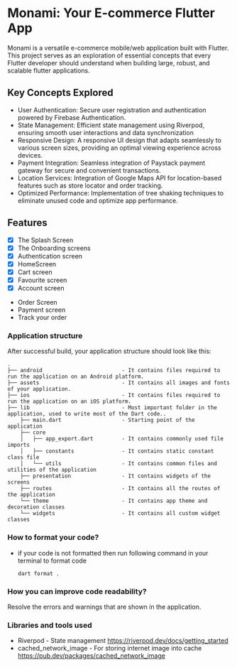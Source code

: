 # Monami: Your E-commerce Flutter App

Monami is a versatile e-commerce mobile/web application built with Flutter. This project serves as an exploration of essential concepts that every Flutter developer should understand when building large, robust, and scalable flutter applications.

## Key Concepts Explored

- User Authentication: Secure user registration and authentication powered by Firebase Authentication.
- State Management: Efficient state management using Riverpod, ensuring smooth user interactions and data synchronization
- Responsive Design: A responsive UI design that adapts seamlessly to various screen sizes, providing an optimal viewing experience across devices.
- Payment Integration: Seamless integration of Paystack payment gateway for secure and convenient transactions.
- Location Services: Integration of Google Maps API for location-based features such as store locator and order tracking.
- Optimized Performance: Implementation of tree shaking techniques to eliminate unused code and optimize app performance.

## Features

- [x] The Splash Screen
- [x] The Onboarding screens
- [x] Authentication screen
- [x] HomeScreen
- [x] Cart screen
- [x] Favourite screen
- [x] Account screen
- Order Screen
- Payment screen
- Track your order

### Application structure

After successful build, your application structure should look like this:

```
.
├── android                         - It contains files required to run the application on an Android platform.
├── assets                          - It contains all images and fonts of your application.
├── ios                             - It contains files required to run the application on an iOS platform.
├── lib                             - Most important folder in the application, used to write most of the Dart code..
    ├── main.dart                   - Starting point of the application
    ├── core
    │   ├── app_export.dart         - It contains commonly used file imports
    │   ├── constants               - It contains static constant class file
    │   └── utils                   - It contains common files and utilities of the application
    ├── presentation                - It contains widgets of the screens
    ├── routes                      - It contains all the routes of the application
    └── theme                       - It contains app theme and decoration classes
    └── widgets                     - It contains all custom widget classes
```

### How to format your code?

- if your code is not formatted then run following command in your terminal to format code
  ```
  dart format .
  ```

### How you can improve code readability?

Resolve the errors and warnings that are shown in the application.

### Libraries and tools used

- Riverpod - State management
  https://riverpod.dev/docs/getting_started
- cached_network_image - For storing internet image into cache
  https://pub.dev/packages/cached_network_image
